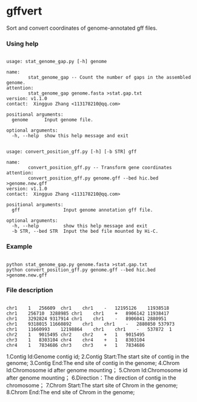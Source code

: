 # gffvert
Sort and convert coordinates of genome-annotated gff files.


### Using help
<pre><code>
usage: stat_genome_gap.py [-h] genome

name:
        stat_genome_gap -- Count the number of gaps in the assembled genome.
attention:
        stat_genome_gap genome.fasta >stat.gap.txt
version: v1.1.0
contact:  Xingguo Zhang <113178210@qq.com>        

positional arguments:
  genome      Input genome file.

optional arguments:
  -h, --help  show this help message and exit
</code></pre> 
<pre><code>
usage: convert_position_gff.py [-h] [-b STR] gff

name:
        convert_position_gff.py -- Transform gene coordinates
attention:
        convert_position_gff.py genome.gff --bed hic.bed  >genome.new.gff
version: v1.1.0
contact:  Xingguo Zhang <113178210@qq.com>        

positional arguments:
  gff                Input genome annotation gff file.

optional arguments:
  -h, --help         show this help message and exit
  -b STR, --bed STR  Input the bed file mounted by Hi-C.
</code></pre> 
### Example
<pre><code>
python stat_genome_gap.py genome.fasta >stat.gap.txt
python convert_position_gff.py genome.gff --bed hic.bed  >genome.new.gff
</code></pre>
### File description
<pre><code>
chr1	1	256609	chr1	chr1	-	12195126	11938518
chr1	256710	3288985	chr1	chr1	+	8906142	11938417
chr1	3292824	9317914	chr1	chr1	-	8906041	2880951
chr1	9318015	11660892	chr1	chr1	-	2880850	537973
chr1	11660993	12198864	chr1	chr1	-	537872	1
chr2	1	9015495	chr2	chr2	+	1	9015495
chr3	1	8303104	chr4	chr4	+	1	8303104
chr4	1	7834686	chr3	chr3	+	1	7834686
</code></pre>
1.Contig Id:Genome contig id;
2.Contig Start:The start site of contig in the genome;
3.Contig End:The end site of contig in the genome;
4.Chrom Id:Chromosome id after genome mounting；
5.Chrom Id:Chromosome id after genome mounting；
6.Direction：The direction of contig in the chromosome；
7.Chrom Start:The start site of Chrom in the genome;
8.Chrom End:The end site of Chrom in the genome;

